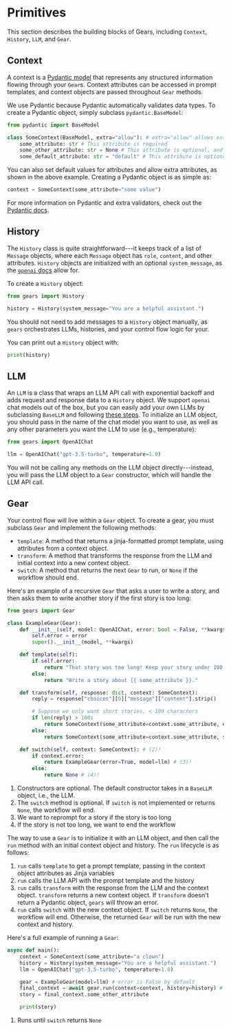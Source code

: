 # Primitives

This section describes the building blocks of Gears, including `Context`, `History`, `LLM`, and `Gear`.

## Context

A context is a [Pydantic model](https://docs.pydantic.dev/latest/) that represents any structured information flowing through your `Gear`s. Context attributes can be accessed in prompt templates, and context objects are passed throughout `Gear` methods.

We use Pydantic because Pydantic automatically validates data types. To create a Pydantic object, simply subclass `pydantic.BaseModel`:

```python
from pydantic import BaseModel

class SomeContext(BaseModel, extra="allow"): # extra="allow" allows extra attributes
    some_attribute: str # This attribute is required
    some_other_attribute: str = None # This attribute is optional, and defaults to None
    some_default_attribute: str = "default" # This attribute is optional, and defaults to "default"
```

You can also set default values for attributes and allow extra attributes, as shown in the above example. Creating a Pydantic object is as simple as:

```python
context = SomeContext(some_attribute="some value")
```

For more information on Pydantic and extra validators, check out the [Pydantic docs](https://docs.pydantic.dev/latest/).

## History

The `History` class is quite straightforward---it keeps track of a list of `Message` objects, where each `Message` object has `role`, `content`, and other attributes. `History` objects are initialized with an optional `system_message`, as the [`openai` docs](https://platform.openai.com/docs/guides/gpt/chat-completions-api) allow for.

To create a `History` object:

```python
from gears import History

history = History(system_message="You are a helpful assistant.")
```

You should not need to add messages to a `History` object manually, as `gears` orchestrates LLMs, histories, and your control flow logic for your.

You can print out a `History` object with:

```python
print(history)
```

## LLM

An `LLM` is a class that wraps an LLM API call with exponential backoff and adds request and response data to a `History` object. We support `openai` chat models out of the box, but you can easily add your own LLMs by subclassing `BaseLLM` and following [these steps](examples/custom_llms.md). To initialize an LLM object, you should pass in the name of the chat model you want to use, as well as any other parameters you want the LLM to use (e.g., temperature):

```python
from gears import OpenAIChat

llm = OpenAIChat("gpt-3.5-turbo", temperature=1.0)
```

You will not be calling any methods on the LLM object directly---instead, you will pass the LLM object to a `Gear` constructor, which will handle the LLM API call.

## Gear

Your control flow will live within a `Gear` object. To create a gear, you must subclass `Gear` and implement the following methods:

- `template`: A method that returns a jinja-formatted prompt template, using attributes from a context object.
- `transform`: A method that transforms the response from the LLM and initial context into a new context object.
- `switch`: A method that returns the next `Gear` to run, or `None` if the workflow should end.

Here's an example of a recursive `Gear` that asks a user to write a story, and then asks them to write another story if the first story is too long:

```python
from gears import Gear

class ExampleGear(Gear):
    def __init__(self, model: OpenAIChat, error: bool = False, **kwargs): # (1)!
        self.error = error
        super().__init__(model, **kwargs)

    def template(self):
        if self.error:
            return "That story was too long! Keep your story under 100 characters."
        else:
            return "Write a story about {{ some_attribute }}."

    def transform(self, response: dict, context: SomeContext):
        reply = response["choices"][0]["message"]["content"].strip()

        # Suppose we only want short stories, < 100 characters
        if len(reply) > 100:
            return SomeContext(some_attribute=context.some_attribute, error=True)
        else:
            return SomeContext(some_attribute=context.some_attribute, some_other_attribute=reply, error=False)

    def switch(self, context: SomeContext): # (2)!
        if context.error:
            return ExampleGear(error=True, model=llm) # (3)!
        else:
            return None # (4)!
```

1. Constructors are optional. The default constructor takes in a `BaseLLM` object, i.e., the LLM.
2. The `switch` method is optional. If `switch` is not implemented or returns `None`, the workflow will end.
3. We want to reprompt for a story if the story is too long
4. If the story is not too long, we want to end the workflow

The way to use a `Gear` is to initialize it with an LLM object, and then call the `run` method with an initial context object and history. The `run` lifecycle is as follows:

1. `run` calls `template` to get a prompt template, passing in the context object attributes as Jinja variables
2. `run` calls the LLM API with the prompt template and the history
3. `run` calls `transform` with the response from the LLM and the context object. `transform` returns a new context object. If `transform` doesn't return a Pydantic object, `gears` will throw an error.
4. `run` calls `switch` with the new context object. If `switch` returns `None`, the workflow will end. Otherwise, the returned `Gear` will be run with the new context and history.

Here's a full example of running a `Gear`:

```python
async def main():
    context = SomeContext(some_attribute="a clown")
    history = History(system_message="You are a helpful assistant.")
    llm = OpenAIChat("gpt-3.5-turbo", temperature=1.0)

    gear = ExampleGear(model=llm) # error is False by default
    final_context = await gear.run(context=context, history=history) # (1)!
    story = final_context.some_other_attribute

    print(story)
```

1. Runs until `switch` returns `None`
